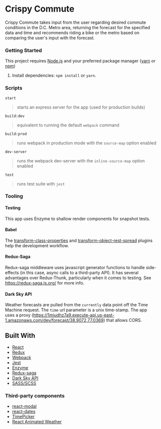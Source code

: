 # Crispy Commute

Crispy Commute takes input from the user regarding desired commute conditions in the D.C. Metro area, returning the forecast for the specified data and time and recommends riding a bike or the metro based on comparing the user's input with the forecast.

### Getting Started
This project requires [Node.js](https://nodejs.org/en/) and your preferred package manager ([yarn](https://yarnpkg.com/en/) or [npm](https://www.npmjs.com/))

1. Install dependencies: `npm install` or `yarn`.

### Scripts

`start`
>starts an express server for the app (used for production builds)

`build:dev`
>equivalent to running the default `webpack` command

`build:prod`
>runs webpack in production mode with the `source-map` option enabled

`dev-server`
>runs the webpack dev-server with the `inline-source-map` option enabled

`test`
>runs test suite with `jest`
### Tooling

#### Testing
This app uses Enzyme to shallow render components for snapshot tests.

#### Babel
The [transform-class-properties](https://babeljs.io/docs/plugins/transform-class-properties/) and [transform-object-rest-spread](https://babeljs.io/docs/plugins/transform-object-rest-spread/) plugins help the development workflow. 

#### Redux-Saga
Redux-saga middleware uses javascript generator functions to handle side-effects (in this case, async calls to a third-party API). It has several advantages over Redux-Thunk, particularly when it comes to testing. See https://redux-saga.js.org/ for more info.

#### Dark Sky API
Weather forecasts are pulled from the `currently` data point off the Time Machine request. The `time` url parameter is a unix time-stamp. The app uses a proxy (https://1miudhz7a9.execute-api.us-east-1.amazonaws.com/dev/forecast/38.9072,77.0369) that allows CORS.

## Built With

* [React](https://facebook.github.io/react/)
* [Redux](http://redux.js.org/)
* [Webpack](https://webpack.github.io/)
* [Jest](https://facebook.github.io/jest/)
* [Enzyme](http://airbnb.io/enzyme/)
* [Redux-saga](https://redux-saga.js.org/)
* [Dark Sky API](https://darksky.net/dev)
* [SASS/SCSS](http://sass-lang.com/)

### Third-party components

* [react-modal](https://github.com/reactjs/react-modal)
* [react-dates](https://github.com/airbnb/react-dates)
* [TimePicker](https://github.com/react-component/time-picker)
* [React Animated Weather](https://github.com/divyanshu013/react-animated-weather)
